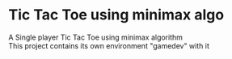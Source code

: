# Tic Tac Toe using minimax algo
A Single player Tic Tac Toe using minimax algorithm\
This project contains its own environment "gamedev" with it

